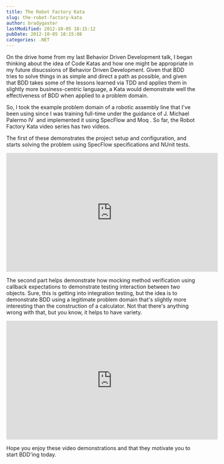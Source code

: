 ```yaml
---
title: The Robot Factory Kata
slug: the-robot-factory-kata
author: bradygaster
lastModified: 2012-10-05 18:15:12
pubDate: 2012-10-05 18:15:08
categories: .NET
---
```


<p>On the drive home from my last Behavior Driven Development talk, I began thinking about the idea of
  <a>Code Katas</a>  and how one might be appropriate in my future disucssions of Behavior Driven Development. Given that BDD tries to solve things in as simple and direct a path as possible, and given that BDD takes some of the lessons learned via TDD and
  applies them in slightly more business-centric language, a Kata would demonstrate well the effectiveness of BDD when applied to a problem domain.&#xA0;</p>
<p>So, I took the example problem domain of a robotic assembly line that I&apos;ve been using since I was training full-time under the guidance of
  <a>J. Michael Palermo IV</a> &#xA0;and implemented it using
  <a>SpecFlow</a>  and
  <a>Moq</a> . So far, the Robot Factory Kata video series has two videos.&#xA0;</p>
<p>The first of these demonstrates the project setup and configuration, and starts solving the problem using SpecFlow specifications and NUnit tests.&#xA0;</p>
<p>
  <iframe width="560" height="315" src="http://www.youtube.com/embed/PAeIuqt2Nf0" frameborder="0" allowfullscreen></iframe>
</p>
<p>The second part helps demonstrate how mocking method verification using callback expectations to demonstrate testing interaction between two objects. Sure, this is getting into integration testing, but the idea is to demonstrate BDD using a legitimate
  problem domain that&apos;s slightly more interesting than the construction of a calculator. Not that there&apos;s anything wrong with that, but you know, it helps to have variety.&#xA0;</p>
<p>
  <iframe width="560" height="315" src="http://www.youtube.com/embed/CZl9Ic3R4_E" frameborder="0" allowfullscreen></iframe>
</p>
<p>Hope you enjoy these video demonstrations and that they motivate you to start BDD&apos;ing today.&#xA0;</p>
